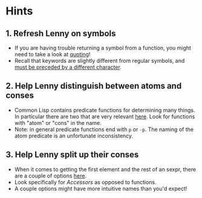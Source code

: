 # Hints

## 1. Refresh Lenny on symbols

- If you are having trouble returning a symbol from a function, you might need
  to take a look at [quoting][so-quoting]!
- Recall that keywords are slightly different from regular symbols, and [must
  be preceded by a different character][clhs-keywordp].

## 2. Help Lenny distinguish between atoms and conses

- Common Lisp contains predicate functions for determining many things. In
  particular there are two that are very relevant [here][clhs-conses]. Look for
  functions with "atom" or "cons" in the name.
- Note: in general predicate functions end with `p` or `-p`. The naming of the
  atom predicate is an unfortunate inconsistency.

## 3. Help Lenny split up their conses

- When it comes to getting the first element and the rest of an sexpr, there
  are a couple of options [here][clhs-conses].
- Look specifically for _Accessors_ as opposed to functions.
- A couple options might have more intuitive names than you'd expect!

[so-quoting]: https://stackoverflow.com/questions/134887/when-to-use-or-quote-in-lisp
[clhs-keywordp]: http://clhs.lisp.se/Body/f_kwdp.htm#keywordp
[clhs-conses]: http://clhs.lisp.se/Body/c_conses.htm